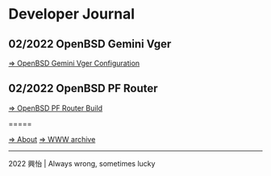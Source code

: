 # Developer Journal

## 02/2022 OpenBSD Gemini Vger
[=> OpenBSD Gemini Vger Configuration](vger.html)

## 02/2022 OpenBSD PF Router 
[=> OpenBSD PF Router Build](pf.html)


=====

[=> About](about.html)
[=> WWW archive](https://www.tfx.tw/)
_________________________________________
2022 興怡 | Always wrong, sometimes lucky


